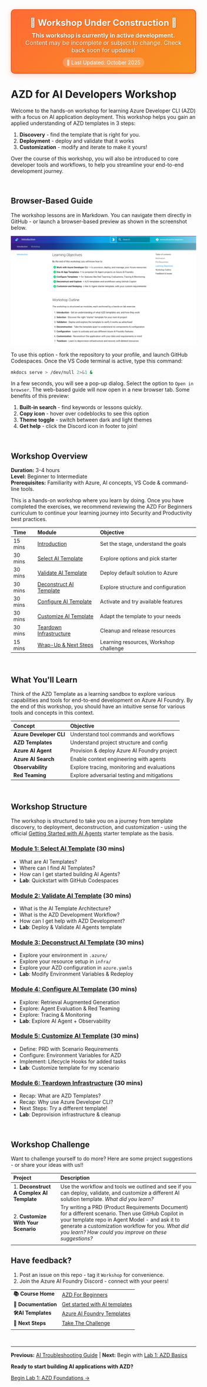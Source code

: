<div align="center">
  <div style="background: linear-gradient(135deg, #ff6b35, #f7931e); border-radius: 10px; padding: 20px; margin: 20px 0; box-shadow: 0 4px 15px rgba(255, 107, 53, 0.3); border: 2px solid #e55a2b;">
    <h2 style="color: white; margin: 0; font-size: 24px; text-shadow: 1px 1px 2px rgba(0,0,0,0.3);">
      🚧 Workshop Under Construction 🚧
    </h2>
    <p style="color: white; margin: 10px 0 0 0; font-size: 16px; text-shadow: 1px 1px 2px rgba(0,0,0,0.3);">
      <strong>This workshop is currently in active development.</strong><br>
      Content may be incomplete or subject to change. Check back soon for updates!
    </p>
    <div style="margin-top: 15px;">
      <span style="background: rgba(255,255,255,0.2); padding: 5px 10px; border-radius: 15px; color: white; font-size: 14px;">
        📅 Last Updated: October 2025
      </span>
    </div>
  </div>
</div>

# AZD for AI Developers Workshop

Welcome to the hands-on workshop for learning Azure Developer CLI (AZD) with a focus on AI application deployment. This workshop helps you gain an applied understanding of AZD templates in 3 steps:

1. **Discovery** - find the template that is right for you.
1. **Deployment** - deploy and validate that it works
1. **Customization** - modify and iterate to make it yours!

Over the course of this workshop, you will also be introduced to core developer tools and workflows, to help you streamline your end-to-end development journey.

<br/>

## Browser-Based Guide

The workshop lessons are in Markdown. You can navigate them directly in GitHub - or launch a browser-based preview as shown in the screenshot below.

![Workshop](./docs/assets/workshop.png)

To use this option - fork the repository to your profile, and launch GitHub Codespaces. Once the VS Code terminal is active, type this command:

```bash title="" linenums="0"
mkdocs serve > /dev/null 2>&1 &
```

In a few seconds, you will see a pop-up dialog. Select the option to `Open in browser`. The web-based guide will now open in a new browser tab. Some benefits of this preview:

1. **Built-in search** - find keywords or lessons quickly.
1. **Copy icon** - hover over codeblocks to see this option
1. **Theme toggle** - switch between dark and light themes
1. **Get help** - click the Discord icon in footer to join!

<br/>

## Workshop Overview

**Duration:** 3-4 hours  
**Level:** Beginner to Intermediate  
**Prerequisites:** Familiarity with Azure, AI concepts, VS Code & command-line tools.

This is a hands-on workshop where you learn by doing. Once you have completed the exercises, we recommend reviewing the AZD For Beginners curriculum to continue your learning journey into Security and Productivity best practices.

| Time| Module  | Objective |
|:---|:---|:---|
| 15 mins | [Introduction](docs/instructions/0-Introduction.md) | Set the stage, understand the goals |
| 30 mins | [Select AI Template](docs/instructions/1-Select-AI-Template.md) | Explore options and pick starter | 
| 30 mins | [Validate AI Template](docs/instructions/2-Validate-AI-Template.md) | Deploy default solution to Azure |
| 30 mins | [Deconstruct AI Template](docs/instructions/3-Deconstruct-AI-Template.md) | Explore structure and configuration |
| 30 mins | [Configure AI Template](docs/instructions/4-Configure-AI-Template.md) | Activate and try available features |
| 30 mins | [Customize AI Template](docs/instructions/5-Customize-AI-Template.md) | Adapt the template to your needs |
| 30 mins | [Teardown Infrastructure](docs/instructions/6-Teardown-Infrastructure.md) | Cleanup and release resources |
| 15 mins | [Wrap-Up & Next Steps](docs/instructions/7-Wrap-up.md) | Learning resources, Workshop challenge |

<br/>

## What You'll Learn

Think of the AZD Template as a learning sandbox to explore various capabilities and tools for end-to-end development on Azure AI Foundry. By the end of this workshop, you should have an intuitive sense for various tools and concepts in this context.

| Concept  | Objective |
|:---|:---|
| **Azure Developer CLI** | Understand tool commands and workflows|
| **AZD Templates**| Understand project structure and config|
| **Azure AI Agent**| Provision & deploy Azure AI Foundry project  |
| **Azure AI Search**| Enable context engineering with agents |
| **Observability**| Explore tracing, monitoring and evaluations |
| **Red Teaming**| Explore adversarial testing and mitigations |

<br/>

## Workshop Structure

The workshop is structured to take you on a journey from template discovery, to deployment, deconstruction, and customization - using the official [Getting Started with AI Agents](https://github.com/Azure-Samples/get-started-with-ai-agents) starter template as the basis.

### [Module 1: Select AI Template](docs/instructions/1-Select-AI-Template.md) (30 mins)

- What are AI Templates?
- Where can I find AI Templates?
- How can I get started building AI Agents?
- **Lab**: Quickstart with GitHub Codespaces

### [Module 2: Validate AI Template](docs/instructions/2-Validate-AI-Template.md) (30 mins)

- What is the AI Template Architecture?
- What is the AZD Development Workflow?
- How can I get help with AZD Development?
- **Lab**: Deploy & Validate AI Agents template

### [Module 3: Deconstruct AI Template](docs/instructions/3-Deconstruct-AI-Template.md) (30 mins)

- Explore your environment in `.azure/` 
- Explore your resource setup in `infra/` 
- Explore your AZD configuration in `azure.yaml`s
- **Lab**: Modify Environment Variables & Redeploy

### [Module 4: Configure AI Template](docs/instructions/4-Configure-AI-Template.md) (30 mins)
- Explore: Retrieval Augmented Generation
- Explore: Agent Evaluation & Red Teaming
- Explore: Tracing & Monitoring
- **Lab**: Explore AI Agent + Observability 

### [Module 5: Customize AI Template](docs/instructions/5-Customize-AI-Template.md) (30 mins)
- Define: PRD with Scenario Requirements
- Configure: Environment Variables for AZD
- Implement: Lifecycle Hooks for added tasks
- **Lab**: Customize template for my scenario

### [Module 6: Teardown Infrastructure](docs/instructions/6-Teardown-Infrastructure.md) (30 mins)
- Recap: What are AZD Templates?
- Recap: Why use Azure Developer CLI?
- Next Steps: Try a different template!
- **Lab**: Deprovision infrastructure & cleanup

<br/>

## Workshop Challenge

Want to challenge yourself to do more? Here are some project suggestions - or share your ideas with us!!

| Project | Description |
|:---|:---|
|1. **Deconstruct A Complex AI Template** | Use the workflow and tools we outlined and see if you can deploy, validate, and customize a different AI solution template. _What did you learn?_|
|2. **Customize With Your Scenario**  | Try writing a PRD (Product Requirements Document) for a different scenario. Then use GitHub Copilot in your template repo in Agent Model - and ask it to generate a customization workflow for you. _What did you learn? How could you improve on these suggestions?_|
| | |

## Have feedback?

1. Post an issue on this repo - tag it `Workshop` for convenience.
1. Join the Azure AI Foundry Discord - connect with your peers!


| | | 
|:---|:---|
| **📚 Course Home**| [AZD For Beginners](../README.md)|
| **📖 Documentation** | [Get started with AI templates](https://learn.microsoft.com/en-us/azure/ai-foundry/how-to/develop/ai-template-get-started)|
| **🛠️AI Templates** | [Azure AI Foundry Templates](https://ai.azure.com/templates) |
|**🚀 Next Steps** | [Take The Challenge](#workshop-challenge) |
| | |

<br/>

---

**Previous:** [AI Troubleshooting Guide](../docs/troubleshooting/ai-troubleshooting.md) | **Next:** Begin with [Lab 1: AZD Basics](./lab-1-azd-basics/)

**Ready to start building AI applications with AZD?**

[Begin Lab 1: AZD Foundations →](./lab-1-azd-basics/README.md)